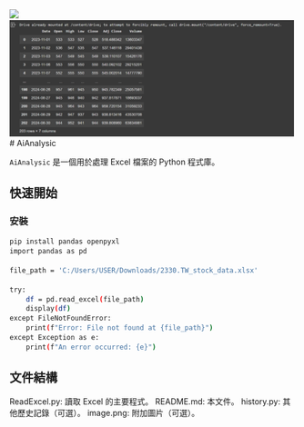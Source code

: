 
<img src="https://avatars.githubusercontent.com/u/113969919" width="48">
<img src="https://github.com/C109118214/AiAnalysic/blob/main/image.png" width="500">
# AiAnalysic  

`AiAnalysic` 是一個用於處理 Excel 檔案的 Python 程式庫。  

## 快速開始  

### 安裝  

```bash  
pip install pandas openpyxl
import pandas as pd  

file_path = 'C:/Users/USER/Downloads/2330.TW_stock_data.xlsx'  

try:  
    df = pd.read_excel(file_path)  
    display(df)  
except FileNotFoundError:  
    print(f"Error: File not found at {file_path}")  
except Exception as e:  
    print(f"An error occurred: {e}")
```
## 文件結構
ReadExcel.py: 讀取 Excel 的主要程式。
README.md: 本文件。
history.py: 其他歷史記錄（可選）。
image.png: 附加圖片（可選）。
